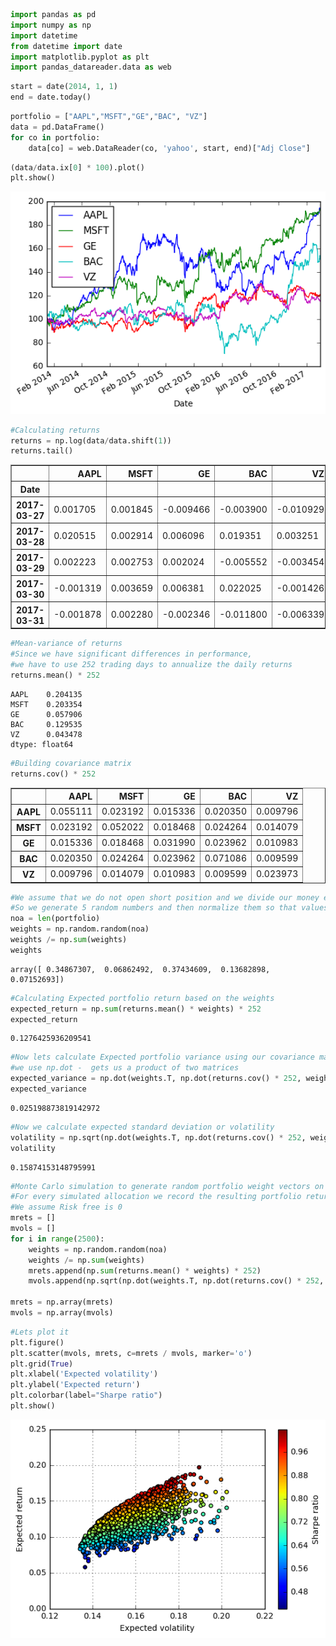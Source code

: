 

```python
import pandas as pd
import numpy as np
import datetime
from datetime import date
import matplotlib.pyplot as plt
import pandas_datareader.data as web
```


```python
start = date(2014, 1, 1)
end = date.today()
```


```python
portfolio = ["AAPL","MSFT","GE","BAC", "VZ"]
data = pd.DataFrame()
for co in portfolio:
    data[co] = web.DataReader(co, 'yahoo', start, end)["Adj Close"]
```


```python
(data/data.ix[0] * 100).plot()
plt.show()
```


![png](output_3_0.png)



```python
#Calculating returns
returns = np.log(data/data.shift(1))
returns.tail()
```




<div>
<table border="1" class="dataframe">
  <thead>
    <tr style="text-align: right;">
      <th></th>
      <th>AAPL</th>
      <th>MSFT</th>
      <th>GE</th>
      <th>BAC</th>
      <th>VZ</th>
    </tr>
    <tr>
      <th>Date</th>
      <th></th>
      <th></th>
      <th></th>
      <th></th>
      <th></th>
    </tr>
  </thead>
  <tbody>
    <tr>
      <th>2017-03-27</th>
      <td>0.001705</td>
      <td>0.001845</td>
      <td>-0.009466</td>
      <td>-0.003900</td>
      <td>-0.010929</td>
    </tr>
    <tr>
      <th>2017-03-28</th>
      <td>0.020515</td>
      <td>0.002914</td>
      <td>0.006096</td>
      <td>0.019351</td>
      <td>0.003251</td>
    </tr>
    <tr>
      <th>2017-03-29</th>
      <td>0.002223</td>
      <td>0.002753</td>
      <td>0.002024</td>
      <td>-0.005552</td>
      <td>-0.003454</td>
    </tr>
    <tr>
      <th>2017-03-30</th>
      <td>-0.001319</td>
      <td>0.003659</td>
      <td>0.006381</td>
      <td>0.022025</td>
      <td>-0.001426</td>
    </tr>
    <tr>
      <th>2017-03-31</th>
      <td>-0.001878</td>
      <td>0.002280</td>
      <td>-0.002346</td>
      <td>-0.011800</td>
      <td>-0.006339</td>
    </tr>
  </tbody>
</table>
</div>




```python
#Mean-variance of returns
#Since we have significant differences in performance, 
#we have to use 252 trading days to annualize the daily returns 
returns.mean() * 252
```




    AAPL    0.204135
    MSFT    0.203354
    GE      0.057906
    BAC     0.129535
    VZ      0.043478
    dtype: float64




```python
#Building covariance matrix
returns.cov() * 252
```




<div>
<table border="1" class="dataframe">
  <thead>
    <tr style="text-align: right;">
      <th></th>
      <th>AAPL</th>
      <th>MSFT</th>
      <th>GE</th>
      <th>BAC</th>
      <th>VZ</th>
    </tr>
  </thead>
  <tbody>
    <tr>
      <th>AAPL</th>
      <td>0.055111</td>
      <td>0.023192</td>
      <td>0.015336</td>
      <td>0.020350</td>
      <td>0.009796</td>
    </tr>
    <tr>
      <th>MSFT</th>
      <td>0.023192</td>
      <td>0.052022</td>
      <td>0.018468</td>
      <td>0.024264</td>
      <td>0.014079</td>
    </tr>
    <tr>
      <th>GE</th>
      <td>0.015336</td>
      <td>0.018468</td>
      <td>0.031990</td>
      <td>0.023962</td>
      <td>0.010983</td>
    </tr>
    <tr>
      <th>BAC</th>
      <td>0.020350</td>
      <td>0.024264</td>
      <td>0.023962</td>
      <td>0.071086</td>
      <td>0.009599</td>
    </tr>
    <tr>
      <th>VZ</th>
      <td>0.009796</td>
      <td>0.014079</td>
      <td>0.010983</td>
      <td>0.009599</td>
      <td>0.023973</td>
    </tr>
  </tbody>
</table>
</div>




```python
#We assume that we do not open short position and we divide our money equally divided among 5 stocks
#So we generate 5 random numbers and then normalize them so that values would sum up 100% net oper assets
noa = len(portfolio)
weights = np.random.random(noa)
weights /= np.sum(weights)
weights
```




    array([ 0.34867307,  0.06862492,  0.37434609,  0.13682898,  0.07152693])




```python
#Calculating Expected portfolio return based on the weights
expected_return = np.sum(returns.mean() * weights) * 252
expected_return
```




    0.1276425936209541




```python
#Now lets calculate Expected portfolio variance using our covariance matrix
#we use np.dot -  gets us a product of two matrices
expected_variance = np.dot(weights.T, np.dot(returns.cov() * 252, weights))
expected_variance
```




    0.025198873819142972




```python
#Now we calculate expected standard deviation or volatility 
volatility = np.sqrt(np.dot(weights.T, np.dot(returns.cov() * 252, weights))) 
volatility
```




    0.15874153148795991




```python
#Monte Carlo simulation to generate random portfolio weight vectors on larger scale
#For every simulated allocation we record the resulting portfolio return and variance
#We assume Risk free is 0
mrets = []
mvols = []
for i in range(2500):
    weights = np.random.random(noa)
    weights /= np.sum(weights)
    mrets.append(np.sum(returns.mean() * weights) * 252)
    mvols.append(np.sqrt(np.dot(weights.T, np.dot(returns.cov() * 252, weights ))))
    
mrets = np.array(mrets)
mvols = np.array(mvols)
```


```python
#Lets plot it
plt.figure()
plt.scatter(mvols, mrets, c=mrets / mvols, marker='o')
plt.grid(True)
plt.xlabel('Expected volatility')
plt.ylabel('Expected return')
plt.colorbar(label="Sharpe ratio")
plt.show()
```


![png](output_12_0.png)



```python

```

